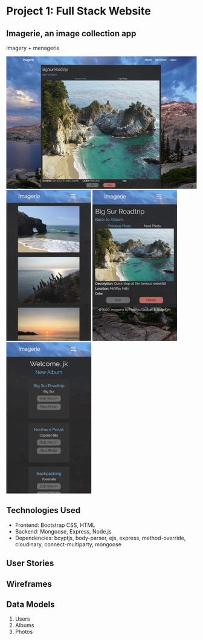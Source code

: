 # Project 1: Full Stack Website

## Imagerie, an image collection app
imagery + menagerie

<img src="./public/img/desktop_photo_show.jpg" height=350>
<img src="./public/img/mobile_album_view.jpg" height=400>
<img src="./public/img/mobile_photo_show.jpg" height=400>
<img src="./public/img/mobile_profile.jpg" height=400>


## Technologies Used
- Frontend: Bootstrap CSS, HTML
- Backend: Mongoose, Express, Node.js
- Dependencies: bcyptjs, body-parser, ejs, express, method-override, cloudinary, connect-multiparty, mongoose

## User Stories

## Wireframes

## Data Models
1. Users
2. Albums
3. Photos

